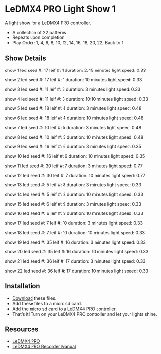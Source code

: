 # LeDMX4 PRO Light Show 1

A light show for a LeDMX4 PRO controller.

* A collection of 22 patterns
* Repeats upon completion
* Play Order: 1, 4, 6, 8, 10, 12, 14, 16, 18, 20, 22, Back to 1

## Show Details

show 1
led seed #: 17
leif #: 1
duration: 2.45 minutes
light speed: 0.33

show 2
led seed #: 17
leif #: 1
duration: 10 minutes
light speed: 0.33

show 3
led seed #: 11
leif #: 3
duration: 3 minutes
light speed: 0.33

show 4
led seed #: 11
leif #: 3
duration: 10:10 minutes
light speed: 0.33

show 5
led seed #: 18
leif #: 4
duration: 3 minutes
light speed: 0.48

show 6
led seed #: 18
leif #: 4
duration: 10 minutes
light speed: 0.48

show 7
led seed #: 10
leif #: 5
duration: 3 minutes
light speed: 0.48

show 8
led seed #: 10
leif #: 5
duration: 10 minutes
light speed: 0.48

show 9
led seed #: 16
leif #: 6
duration: 3 minutes
light speed: 0.35

show 10
led seed #: 16
leif #: 6
duration: 10 minutes
light speed: 0.35

show 11
led seed #: 30
leif #: 7
duration: 3 minutes
light speed: 0.77

show 12
led seed #: 30
leif #: 7
duration: 10 minutes
light speed: 0.77

show 13
led seed #: 5
leif #: 8
duration: 3 minutes
light speed: 0.33

show 14
led seed #: 5
leif #: 8
duration: 10 minutes
light speed: 0.33

show 15
led seed #: 6
leif #: 9
duration: 3 minutes
light speed: 0.33

show 16
led seed #: 6
leif #: 9
duration: 10 minutes
light speed: 0.33

show 17
led seed #: 7
leif #: 10
duration: 3 minutes
light speed: 0.33

show 18
led seed #: 7
leif #: 10
duration: 10 minutes
light speed: 0.33

show 19
led seed #: 35
leif #: 16
duration: 3 minutes
light speed: 0.33

show 20
led seed #: 35
leif #: 16
duration: 10 minutes
light speed: 0.33

show 21
led seed #: 36
leif #: 17
duration: 3 minutes
light speed: 0.33

show 22
led seed #: 36
leif #: 17
duration: 10 minutes
light speed: 0.33

## Installation

* [Download](https://github.com/chancecorbeil/ledmx4pro-light-show-1/archive/refs/heads/main.zip) these files.
* Add these files to a micro sd card.
* Add the micro sd card to a LeDMX4 PRO controller.
* That’s it! Turn on your LeDMX4 PRO controller and let your lights shine.

## Resources
* [LeDMX4 PRO](https://dmxking.com/led-pixel-control/ledmx4-pro)
* [LeDMX4 PRO Recorder Manual](https://dmxking.com/downloads/eDMX%20PRO%20Recorder%20Manual%20(EN).pdf)